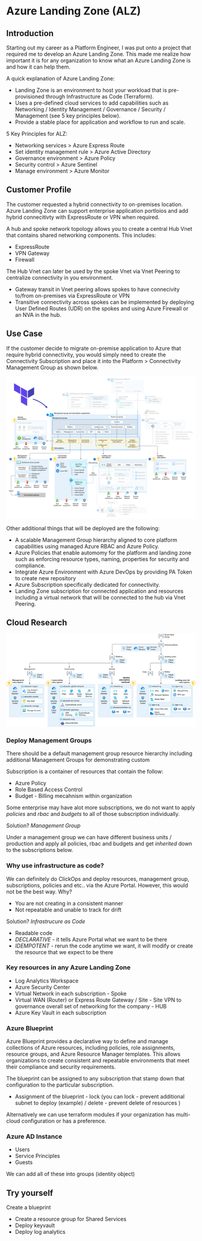 # Azure Landing Zone (ALZ)

## Introduction

Starting out my career as a Platform Engineer, I was put onto a project that required me to develop an Azure Landing Zone.
This made me realize how important it is for any organization to know what an Azure Landing Zone is and how it can help them.

A quick explanation of Azure Landing Zone:
* Landing Zone is an environment to host your workload that is pre-provisioned through Infrastructure as Code (Terraform).
* Uses a pre-defined cloud services to add capabilities such as Networking / Identity Management / Governance / Security / Management (see 5 key principles below).
* Provide a stable place for application and workflow to run and scale.

5 Key Principles for ALZ: 
* Networking services > Azure Express Route
* Set identity management rule > Azure Active Directory
* Governance environment > Azure Policy
* Security control > Azure Sentinel
* Manage environment > Azure Monitor 

## Customer Profile

The customer requested a hybrid connectivity to on-premises location. Azure Landing Zone can support enterprise application portloios and add hybrid connecitivty with ExpressRoute or VPN when required.

A hub and spoke network topology allows you to create a central Hub Vnet that contains shared networking components. 
This includes: 
* ExpressRoute
* VPN Gateway
* Firewall 

The Hub Vnet can later be used by the spoke Vnet via Vnet Peering to centralize connectivity in you environment. 

* Gateway transit in Vnet peering allows spokes to have connecivity to/from on-premises via ExpressRoute or VPN
* Transitive connectivity across spokes can be implemented by deploying User Defined Routes (UDR) on the spokes and using Azure Firewall or an NVA in the hub.

## Use Case

If the customer decide to migrate on-premise application to Azure that require hybrid connectivity, you would simply need to create
the Connectivity Subscription and place it into the Platform > Connectivity Management Group as shown below.

<p align="center">
<img src="Example01.png">
</p>

Other additional things that will be deployed are the following:
* A scalable Management Group hierarchy aligned to core platform capabilities using managed Azure RBAC and Azure Policy.
* Azure Policies that enable automomy for the platform and landing zone such as enforcing resource types, naming, properties for security and compliance.
* Integrate Azure Environment with Azure DevOps by providing PA Token to create new repository
* Azure Subscription specifically dedicated for connectivity. 
* Landing Zone subscription for connected application and resources including a virtual network that will be connected to the hub via Vnet Peering.

## Cloud Research

<p align="center">
<img src="Example02.png">
</p>

### Deploy Management Groups
There should be a default management group resource hierarchy including additional Management Groups for demonstrating custom 

Subscription is a container of resources that contain the follow:
* Azure Policy
* Role Based Access Control
* Budget - Billing mecahnism within organization

Some enterprise may have alot more subscriptions, we do not want to apply *policies* and *rbac* and *budgets* to all of those subscription individually.

Solution?
*Management Group*

Under a management group we can have different business units / production and apply all policies, rbac and budgets and get *inherited* down to the subscriptions below.

### Why use infrastructure as code? 
We can definitely do ClickOps and deploy resources, management group, subscriptions, policies and etc.. via the Azure Portal. However, this would not be the best way. 
Why?
* You are not creating in a consistent manner
* Not repeatable and unable to track for drift

Solution? 
*Infrastrucure as Code* 

* Readable code
* *DECLARATIVE* - it tells Azure Portal what we want to be there 
* *IDEMPOTENT* - rerun the code anytime we want, it will modify or create the resource that we expect to be there

### Key resources in any Azure Landing Zone
* Log Analytics Workspace
* Azure Security Center 
* Virtual Network in each subscription - Spoke
* Virtual WAN (Router) or Express Route Gateway / Site - Site VPN to governance overall set of networking for the company - HUB
* Azure Key Vault in each subscription 

### Azure Blueprint

Azure Blueprint provides a declarative way to define and manage collections of Azure resources, including policies, role assignments, resource groups, and Azure Resource Manager templates. 
This allows organizations to create consistent and repeatable environments that meet their compliance and security requirements.

The blueprint can be assigned to any subscription that stamp down that configuration to the particular subscription. 
* Assignment of the blueprint - lock (you can lock - prevent additional subnet to deploy (example) / delete - prevent delete of resources )

Alternatively we can use terraform modules if your organization has multi-cloud configuration or has a preference.
 
### Azure AD Instance 
* Users 
* Service Principles
* Guests 

We can add all of these into groups (identity object) 


## Try yourself

Create a blueprint 
* Create a resource group for Shared Services
* Deploy keyvault
* Deploy log analytics


